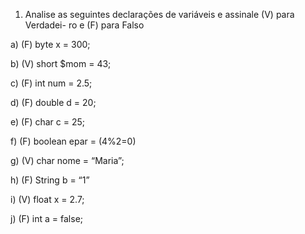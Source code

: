 1. Analise as seguintes declarações de variáveis e assinale (V) para Verdadei-
ro e (F) para Falso

a) (F) byte x = 300;

b) (V) short $mom = 43;

c) (F) int num = 2.5;

d) (F) double d = 20;

e) (F) char c = 25;

f) (F) boolean epar = (4%2=0)

g) (V) char nome = “Maria”;

h) (F) String b = “1”

i) (V) float x = 2.7;

j) (F) int a = false;
